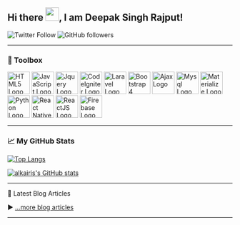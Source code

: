## Hi there <img src="https://raw.githubusercontent.com/MartinHeinz/MartinHeinz/master/wave.gif" width="30px">, I am Deepak Singh Rajput!

![Twitter Follow](https://img.shields.io/twitter/follow/alkairis_?style=social)    ![GitHub followers](https://img.shields.io/github/followers/alkairis?style=social)


---

### 🧰 Toolbox

<img src="https://cdn.worldvectorlogo.com/logos/html5.svg" alt="HTML5 Logo" width="50" height="50"/> <img src="https://cdn.worldvectorlogo.com/logos/logo-javascript.svg" alt="JavaScript Logo" width="50" height="50"/> <img src="https://cdn.worldvectorlogo.com/logos/jquery-1.svg" alt="Jquery Logo" width="50" height="50"/> <img src="https://cdn.worldvectorlogo.com/logos/codeigniter.svg" alt="CodeIgniter Logo" width="50" height="50"/> <img src="https://cdn.worldvectorlogo.com/logos/laravel-2.svg" alt="Laravel Logo" width="50" height="50"/> <img src="https://cdn.worldvectorlogo.com/logos/bootstrap-4.svg" alt="Bootstrap 4 Logo" width="50" height="50"/> <img src="https://cdn.worldvectorlogo.com/logos/ajax-1.svg" alt="Ajax Logo" width="50" height="50"/> <img src="https://cdn.worldvectorlogo.com/logos/mysql-3.svg" alt="Mysql Logo" width="50" height="50"/> <img src="https://cdn.worldvectorlogo.com/logos/materialize-3.svg" alt="Materialize Logo" width="50" height="50"/> <img src="https://cdn.worldvectorlogo.com/logos/python-5.svg" alt="Python Logo" width="50" height="50"/> <img src="https://cdn.worldvectorlogo.com/logos/react-1.svg" alt="React Native Logo" width="50" height="50"/> <img src="https://cdn.worldvectorlogo.com/logos/react-2.svg" alt="ReactJS Logo" width="50" height="50"/> <img src="https://cdn.worldvectorlogo.com/logos/firebase-1.svg" alt="Firebase Logo" width="50" height="50"/>

---



### &#x1f4c8; My GitHub Stats

[![Top Langs](https://github-readme-stats.vercel.app/api/top-langs/?username=alkairis&langs_count=6&hide=tsql&layout=compact&theme=radical)](https://github.com/anuraghazra/github-readme-stats)   

[![alkairis's GitHub stats](https://github-readme-stats.vercel.app/api?username=alkairis&theme=radical)](https://github.com/anuraghazra/github-readme-stats)



---

📘 Latest Blog Articles

<!-- BLOG-POST-LIST:START -->
<!-- BLOG-POST-LIST:END -->

▶ [...more blog articles](https://www.alkairis.medium.com)

---
